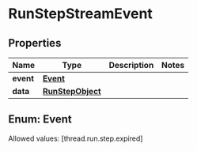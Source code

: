 

# RunStepStreamEvent


## Properties

Name | Type | Description | Notes
------------ | ------------- | ------------- | -------------
**event** | [**Event**](#Event) |  | 
**data** | [**RunStepObject**](RunStepObject.md) |  | 


## Enum: Event
Allowed values: [thread.run.step.expired]




